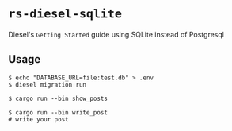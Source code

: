 # `rs-diesel-sqlite`

Diesel's `Getting Started` guide using SQLite instead of Postgresql

## Usage

```
$ echo "DATABASE_URL=file:test.db" > .env
$ diesel migration run

$ cargo run --bin show_posts

$ cargo run --bin write_post
# write your post
```
